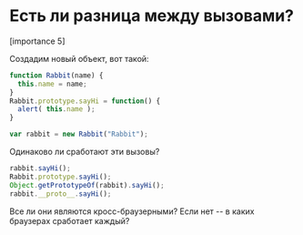 # Есть ли разница между вызовами?

[importance 5]

Создадим новый объект, вот такой:

```js
function Rabbit(name) {
  this.name = name;
}
Rabbit.prototype.sayHi = function() {
  alert( this.name );
}

var rabbit = new Rabbit("Rabbit");
```

Одинаково ли сработают эти вызовы?

```js
rabbit.sayHi();
Rabbit.prototype.sayHi();
Object.getPrototypeOf(rabbit).sayHi();
rabbit.__proto__.sayHi();
```

Все ли они являются кросс-браузерными? Если нет -- в каких браузерах сработает каждый?